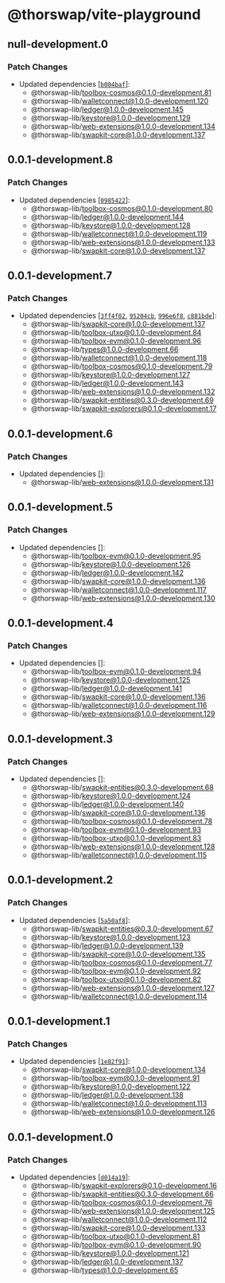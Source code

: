 # @thorswap/vite-playground

## null-development.0

### Patch Changes

- Updated dependencies [[`b004baf`](https://github.com/thorswap/SwapKit/commit/b004baff40e72a9bb58630d1b696347689706e96)]:
  - @thorswap-lib/toolbox-cosmos@0.1.0-development.81
  - @thorswap-lib/walletconnect@1.0.0-development.120
  - @thorswap-lib/ledger@1.0.0-development.145
  - @thorswap-lib/keystore@1.0.0-development.129
  - @thorswap-lib/web-extensions@1.0.0-development.134
  - @thorswap-lib/swapkit-core@1.0.0-development.137

## 0.0.1-development.8

### Patch Changes

- Updated dependencies [[`0985422`](https://github.com/thorswap/SwapKit/commit/09854221cce51fa0fd06290493bb7a4a1e412e53)]:
  - @thorswap-lib/toolbox-cosmos@0.1.0-development.80
  - @thorswap-lib/ledger@1.0.0-development.144
  - @thorswap-lib/keystore@1.0.0-development.128
  - @thorswap-lib/walletconnect@1.0.0-development.119
  - @thorswap-lib/web-extensions@1.0.0-development.133
  - @thorswap-lib/swapkit-core@1.0.0-development.137

## 0.0.1-development.7

### Patch Changes

- Updated dependencies [[`3ff4f02`](https://github.com/thorswap/SwapKit/commit/3ff4f027d1064ecbf6c6c122c4eb6d950fce7562), [`95204cb`](https://github.com/thorswap/SwapKit/commit/95204cb68434eace5728acec0b096996d6e264be), [`996e6f8`](https://github.com/thorswap/SwapKit/commit/996e6f8edac697ed11138a48559ddf58589f0ec4), [`c881bde`](https://github.com/thorswap/SwapKit/commit/c881bde24655ae24f75e7c66ea8aead716a3aa41)]:
  - @thorswap-lib/swapkit-core@1.0.0-development.137
  - @thorswap-lib/toolbox-utxo@0.1.0-development.84
  - @thorswap-lib/toolbox-evm@0.1.0-development.96
  - @thorswap-lib/types@1.0.0-development.66
  - @thorswap-lib/walletconnect@1.0.0-development.118
  - @thorswap-lib/toolbox-cosmos@0.1.0-development.79
  - @thorswap-lib/keystore@1.0.0-development.127
  - @thorswap-lib/ledger@1.0.0-development.143
  - @thorswap-lib/web-extensions@1.0.0-development.132
  - @thorswap-lib/swapkit-entities@0.3.0-development.69
  - @thorswap-lib/swapkit-explorers@0.1.0-development.17

## 0.0.1-development.6

### Patch Changes

- Updated dependencies []:
  - @thorswap-lib/web-extensions@1.0.0-development.131

## 0.0.1-development.5

### Patch Changes

- Updated dependencies []:
  - @thorswap-lib/toolbox-evm@0.1.0-development.95
  - @thorswap-lib/keystore@1.0.0-development.126
  - @thorswap-lib/ledger@1.0.0-development.142
  - @thorswap-lib/swapkit-core@1.0.0-development.136
  - @thorswap-lib/walletconnect@1.0.0-development.117
  - @thorswap-lib/web-extensions@1.0.0-development.130

## 0.0.1-development.4

### Patch Changes

- Updated dependencies []:
  - @thorswap-lib/toolbox-evm@0.1.0-development.94
  - @thorswap-lib/keystore@1.0.0-development.125
  - @thorswap-lib/ledger@1.0.0-development.141
  - @thorswap-lib/swapkit-core@1.0.0-development.136
  - @thorswap-lib/walletconnect@1.0.0-development.116
  - @thorswap-lib/web-extensions@1.0.0-development.129

## 0.0.1-development.3

### Patch Changes

- Updated dependencies []:
  - @thorswap-lib/swapkit-entities@0.3.0-development.68
  - @thorswap-lib/keystore@1.0.0-development.124
  - @thorswap-lib/ledger@1.0.0-development.140
  - @thorswap-lib/swapkit-core@1.0.0-development.136
  - @thorswap-lib/toolbox-cosmos@0.1.0-development.78
  - @thorswap-lib/toolbox-evm@0.1.0-development.93
  - @thorswap-lib/toolbox-utxo@0.1.0-development.83
  - @thorswap-lib/web-extensions@1.0.0-development.128
  - @thorswap-lib/walletconnect@1.0.0-development.115

## 0.0.1-development.2

### Patch Changes

- Updated dependencies [[`5a50af8`](https://github.com/thorswap/SwapKit/commit/5a50af87a3207426cc8dc9da2d7d751148fb89d1)]:
  - @thorswap-lib/swapkit-entities@0.3.0-development.67
  - @thorswap-lib/keystore@1.0.0-development.123
  - @thorswap-lib/ledger@1.0.0-development.139
  - @thorswap-lib/swapkit-core@1.0.0-development.135
  - @thorswap-lib/toolbox-cosmos@0.1.0-development.77
  - @thorswap-lib/toolbox-evm@0.1.0-development.92
  - @thorswap-lib/toolbox-utxo@0.1.0-development.82
  - @thorswap-lib/web-extensions@1.0.0-development.127
  - @thorswap-lib/walletconnect@1.0.0-development.114

## 0.0.1-development.1

### Patch Changes

- Updated dependencies [[`1e82f91`](https://github.com/thorswap/SwapKit/commit/1e82f911773c9211ebe6d540130a22a95a6877b0)]:
  - @thorswap-lib/swapkit-core@1.0.0-development.134
  - @thorswap-lib/toolbox-evm@0.1.0-development.91
  - @thorswap-lib/keystore@1.0.0-development.122
  - @thorswap-lib/ledger@1.0.0-development.138
  - @thorswap-lib/walletconnect@1.0.0-development.113
  - @thorswap-lib/web-extensions@1.0.0-development.126

## 0.0.1-development.0

### Patch Changes

- Updated dependencies [[`d014a19`](https://github.com/thorswap/SwapKit/commit/d014a193596511a1500b5851df78a734c86bb894)]:
  - @thorswap-lib/swapkit-explorers@0.1.0-development.16
  - @thorswap-lib/swapkit-entities@0.3.0-development.66
  - @thorswap-lib/toolbox-cosmos@0.1.0-development.76
  - @thorswap-lib/web-extensions@1.0.0-development.125
  - @thorswap-lib/walletconnect@1.0.0-development.112
  - @thorswap-lib/swapkit-core@1.0.0-development.133
  - @thorswap-lib/toolbox-utxo@0.1.0-development.81
  - @thorswap-lib/toolbox-evm@0.1.0-development.90
  - @thorswap-lib/keystore@1.0.0-development.121
  - @thorswap-lib/ledger@1.0.0-development.137
  - @thorswap-lib/types@1.0.0-development.65
